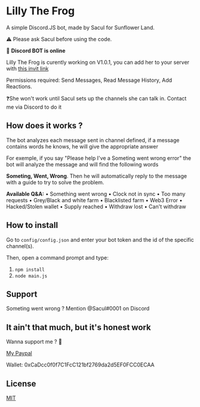 
# Lilly The Frog

A simple Discord.JS bot, made by Sacul for Sunflower Land.

⚠️ Please ask Sacul before using the code.

🎉 **Discord BOT is online**

Lilly The Frog is curently working on V1.0.1, you can add her to your server with [this invit link](https://discord.com/api/oauth2/authorize?client_id=971788258033950720&permissions=67648&scope=bot)

Permissions required: Send Messages, Read Message History, Add Reactions.

❓She won't work until Sacul sets up the channels she can talk in. Contact me via Discord to do it 

## How does it works ?

The bot analyzes each message sent in channel defined, if a message contains words he knows, he will give the appropriate answer

For exemple, if you say "Please help I've a Someting went wrong error" the bot will analyze the message and will find the following words 

**Someting, Went, Wrong**.
Then he will automatically reply to the message with a guide to try to solve the problem.

**Available Q&A:**
• Something went wrong
• Clock not in sync
• Too many requests
• Grey/Black and white farm
• Blacklisted farm
• Web3 Error
• Hacked/Stolen wallet
• Supply reached
• Withdraw lost
• Can't withdraw
## How to install

Go to `config/config.json` and enter your bot token and the id of the specific channel(s).

Then, open a command prompt and type:

1. `npm install`
2. `node main.js`
## Support

Someting went wrong ? Mention @Sacul#0001 on Discord


## It ain't that much, but it's honest work

Wanna support me ? 💖

[My Paypal](https://paypal.me/sakuule)

Wallet: 0xCaDcc0f0f7C1FcC121bf2769da2d5EF0FCC0ECAA


## License

[MIT](https://choosealicense.com/licenses/mit/)

